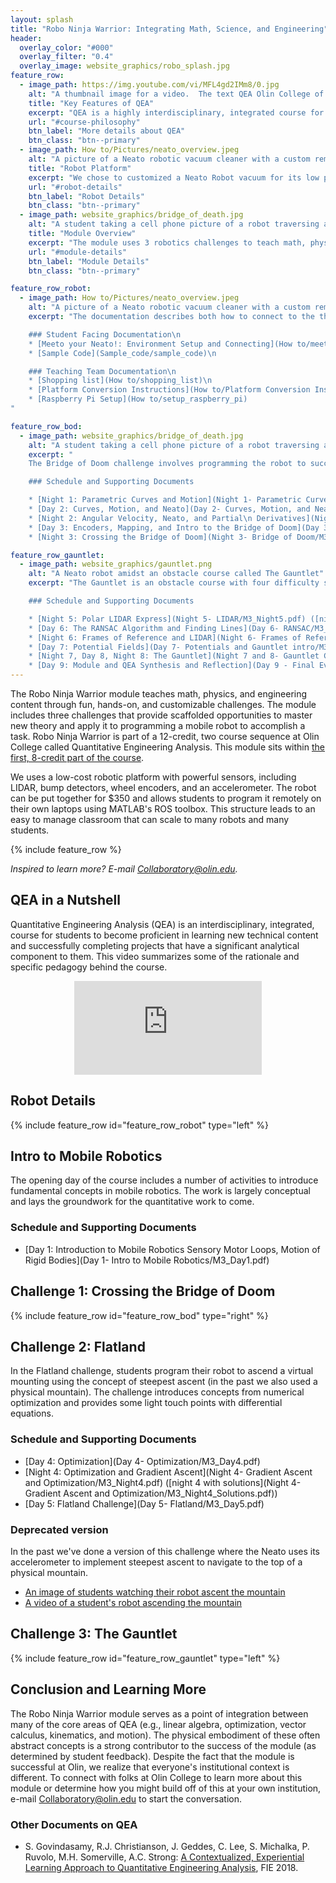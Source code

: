 ```yaml
---
layout: splash
title: "Robo Ninja Warrior: Integrating Math, Science, and Engineering"
header:
  overlay_color: "#000"
  overlay_filter: "0.4"
  overlay_image: website_graphics/robo_splash.jpg
feature_row:
  - image_path: https://img.youtube.com/vi/MFL4gd2IMm8/0.jpg
    alt: "A thumbnail image for a video.  The text QEA Olin College of Engineering appears on a textured blue background"
    title: "Key Features of QEA"
    excerpt: "QEA is a highly interdisciplinary, integrated course for teaching technical content."
    url: "#course-philosophy"
    btn_label: "More details about QEA"
    btn_class: "btn--primary"
  - image_path: How to/Pictures/neato_overview.jpeg
    alt: "A picture of a Neato robotic vacuum cleaner with a custom remote control interface based on Raspberry Pi"
    title: "Robot Platform"
    excerpt: "We chose to customized a Neato Robot vacuum for its low price and powerful sensors."
    url: "#robot-details"
    btn_label: "Robot Details"
    btn_class: "btn--primary"
  - image_path: website_graphics/bridge_of_death.jpg
    alt: "A student taking a cell phone picture of a robot traversing a spiral wooden track called The Bridge of Doom"
    title: "Module Overview"
    excerpt: "The module uses 3 robotics challenges to teach math, physics, and engineering content."
    url: "#module-details"
    btn_label: "Module Details"
    btn_class: "btn--primary"

feature_row_robot:
  - image_path: How to/Pictures/neato_overview.jpeg
    alt: "A picture of a Neato robotic vacuum cleaner with a custom remote control interface based on Raspberry Pi"
    excerpt: "The documentation describes both how to connect to the the physical robot or a simulator and how to build your own customized Neato.

    ### Student Facing Documentation\n
    * [Meeto your Neato!: Environment Setup and Connecting](How to/meet_your_neato)\n
    * [Sample Code](Sample_code/sample_code)\n

    ### Teaching Team Documentation\n
    * [Shopping list](How to/shopping_list)\n
    * [Platform Conversion Instructions](How to/Platform Conversion Instructions.pdf)\n
    * [Raspberry Pi Setup](How to/setup_raspberry_pi)
"

feature_row_bod:
  - image_path: website_graphics/bridge_of_death.jpg
    alt: "A student taking a cell phone picture of a robot traversing a spiral wooden track called The Bridge of Doom"
    excerpt: "
    The Bridge of Doom challenge involves programming the robot to successfully drive over a harrowing bridge.  The bridge is made less harrowing since students have a parametric equation defining its shape.  Students learn about robot kinematics, curves and motion, and using distance sensors to correct for errors.

    ### Schedule and Supporting Documents

    * [Night 1: Parametric Curves and Motion](Night 1- Parametric Curves, etc/M3_Night1.pdf) <!-- solutions seem to be missing [(Night 1 with Solutions)](Night 1- Parametric Curves, etc/M3_Night1_Solutions.pdf) -->\n
    * [Day 2: Curves, Motion, and Neato](Day 2- Curves, Motion, and Neato/M3_Day2.pdf)\n
    * [Night 2: Angular Velocity, Neato, and Partial\n Derivatives](Night 2- Robot Velocities, Partial Derivs, Chain Rule/M3_Night2.pdf) ([night 2 with solutions](Night 2- Robot Velocities, Partial Derivs, Chain Rule/M3_Night2_Solutions.pdf))\n
    * [Day 3: Encoders, Mapping, and Intro to the Bridge of Doom](Day 3- Encoders and Mapping/M3_Day3.pdf)\n
    * [Night 3: Crossing the Bridge of Doom](Night 3- Bridge of Doom/M3_Night3.pdf)"

feature_row_gauntlet:
  - image_path: website_graphics/gauntlet.png
    alt: "A Neato robot amidst an obstacle course called The Gauntlet"
    excerpt: "The Gauntlet is an obstacle course with four difficulty settings (students can choose which one to complete).  The challenge teaches robust optimization techniques, line and curve fitting, frames of reference, potential fields, and basic path planning.

    ### Schedule and Supporting Documents

    * [Night 5: Polar LIDAR Express](Night 5- LIDAR/M3_Night5.pdf) ([night 5 with solutions](Night 5- LIDAR/M3_Night5_Solutions.pdf))\n
    * [Day 6: The RANSAC Algorithm and Finding Lines](Day 6- RANSAC/M3_Day6.pdf)\n
    * [Night 6: Frames of Reference and LIDAR](Night 6- Frames of Reference and LIDAR/M3_Night6.pdf) ([night 6 with solutions](Night 6- Frames of Reference and LIDAR/M3_Night6_Solutions.pdf))\n
    * [Day 7: Potential Fields](Day 7- Potentials and Gauntlet intro/M3_Day7.pdf)\n
    * [Night 7, Day 8, Night 8: The Gauntlet](Night 7 and 8- Gauntlet Challenge/M3_Night7_and_8.pdf)\n
    * [Day 9: Module and QEA Synthesis and Reflection](Day 9 - Final Event/FinalEvent.pdf)"
---
```


The Robo Ninja Warrior module teaches math, physics, and engineering content through fun, hands-on, and customizable challenges. The module includes three challenges that provide scaffolded opportunities to master new theory and apply it to programming a mobile robot to accomplish a task.  Robo Ninja Warrior is part of a 12-credit, two course sequence at Olin College called Quantitative Engineering Analysis.  This module sits within [the first, 8-credit part of the course](https://olin.smartcatalogiq.com/en/2019-20/Catalog/Courses-Credits-Hours/ENGR-Engineering/2000/CIE2019A).


We uses a low-cost robotic platform with powerful sensors, including LIDAR, bump detectors, wheel encoders, and an accelerometer.  The robot can be put together for $350 and allows students to program it remotely on their own laptops using MATLAB's ROS toolbox.  This structure leads to an easy to manage classroom that can scale to many robots and many students.


{% include feature_row %}

*Inspired to learn more?  E-mail <a href="mailto:Collaboratory@olin.edu">Collaboratory@olin.edu</a>.*


## <a name="course-philosophy"/> QEA in a Nutshell

Quantitative Engineering Analysis (QEA) is an interdisciplinary, integrated, course for students to become proficient in learning new technical content and successfully completing projects that have a significant analytical component to them.  This video summarizes some of the rationale and specific pedagogy behind the course.

<p align="center">
 <iframe src="https://www.youtube.com/embed/MFL4gd2IMm8" frameborder="0" allow="accelerometer; autoplay; encrypted-media; gyroscope; picture-in-picture" allowfullscreen></iframe>
</p>


## <a name="robot-details"/> Robot Details

{% include feature_row id="feature_row_robot" type="left" %}

## <a name="module-details"/> Intro to Mobile Robotics


The opening day of the course includes a number of activities to introduce fundamental concepts in mobile robotics.  The work is largely conceptual and lays the groundwork for the quantitative work to come.

### Schedule and Supporting Documents

* [Day 1: Introduction to Mobile Robotics Sensory Motor Loops, Motion of Rigid Bodies](Day 1- Intro to Mobile Robotics/M3_Day1.pdf)

## Challenge 1: Crossing the Bridge of Doom

{% include feature_row id="feature_row_bod" type="right" %}

## Challenge 2: Flatland

In the Flatland challenge, students program their robot to ascend a virtual mounting using the concept of steepest ascent (in the past we also used a physical mountain).  The challenge introduces concepts from numerical optimization and provides some light touch points with differential equations.

### Schedule and Supporting Documents

* [Day 4: Optimization](Day 4- Optimization/M3_Day4.pdf)
* [Night 4: Optimization and Gradient Ascent](Night 4- Gradient Ascent and Optimization/M3_Night4.pdf) ([night 4 with solutions](Night 4- Gradient Ascent and Optimization/M3_Night4_Solutions.pdf))
* [Day 5: Flatland Challenge](Day 5- Flatland/M3_Day5.pdf)

### Deprecated version

In the past we've done a version of this challenge where the Neato uses its accelerometer to implement steepest ascent to navigate to the top of a physical mountain.

* [An image of students watching their robot ascent the mountain](website_graphics/annie_nina_mount_doom.jpg)
* [A video of a student's robot ascending the mountain](https://www.youtube.com/watch?v=t7Caw4KeEV4)

## Challenge 3: The Gauntlet

{% include feature_row id="feature_row_gauntlet" type="left" %}

## Conclusion and Learning More

The Robo Ninja Warrior module serves as a point of integration between many of the core areas of QEA (e.g., linear algebra, optimization, vector calculus, kinematics, and motion).  The physical embodiment of these often abstract concepts is a strong contributor to the success of the module (as determined by student feedback).  Despite the fact that the module is successful at Olin, we realize that everyone's institutional context is different. To connect with folks at Olin College to learn more about this module or determine how you might build off of this at your own institution, e-mail <a href="mailto:Collaboratory@olin.edu">Collaboratory@olin.edu</a> to start the conversation.

### Other Documents on QEA

* S. Govindasamy, R.J. Christianson, J. Geddes, C. Lee, S. Michalka, P. Ruvolo, M.H. Somerville, A.C. Strong: [A Contextualized, Experiential Learning Approach to Quantitative Engineering Analysis](https://ieeexplore.ieee.org/document/8658526), FIE 2018.
